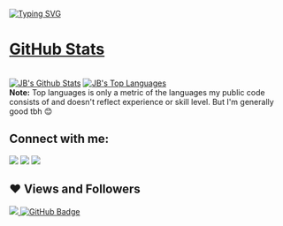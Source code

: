 [![Typing SVG](https://readme-typing-svg.herokuapp.com?size=40&center=true&vCenter=true&width=1000&height=100&lines=Wassup,+JB+here...;Coding+is+what+I+do...;However,;Codes+are+like+cathedrals;After+building+them,;Prayer+keeps+them+running)](https://git.io/typing-svg)

# [GitHub Stats](https://github.com/jstrieb/github-stats)

  <br/>
    <a href="https://github.com/Hamez-brayo/github-readme-stats"><img alt="JB's Github Stats" src="https://github-readme-stats.vercel.app/api?username=Hamez-brayo&show_icons=true&count_private=true&theme=react&hide_border=true&bg_color=0D1117" /></a>
  <a href="https://github.com/Hamez-brayo/github-readme-stats"><img alt="JB's Top Languages" src="https://github-readme-stats.vercel.app/api/top-langs/?username=Hamez-brayo&langs_count=8&count_private=true&layout=compact&theme=react&hide_border=true&bg_color=0D1117" /></a>
  <br/>
  <b>Note:</b> Top languages is only a metric of the languages my public code consists of and doesn't reflect experience or skill level. But I'm generally good tbh 😊




## Connect with me:
<p align="left">

<a href = "https://www.linkedin.com/in/hamez-brayo-40b12b19a/"><img src="https://img.icons8.com/fluent/48/000000/linkedin.png"/></a>
<a href = "https://twitter.com/hamez_brayo"><img src="https://img.icons8.com/fluent/48/000000/twitter.png"/></a>
<a href = "https://www.instagram.com/hamezzz.b__/"><img src="https://img.icons8.com/fluent/48/000000/instagram-new.png"/></a>
</p>

## ❤ Views and Followers
<a href="https://github.com/Hamez-brayo/github-profile-views-counter">
    <img src="https://komarev.com/ghpvc/?username=Hamez-brayo">
</a>
<a href="https://github.com/Hamez-brayo?tab=followers"><img src="https://img.shields.io/github/followers/Hamez-brayp?label=Followers&style=social" alt="GitHub Badge"></a>
